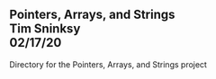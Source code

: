 Pointers, Arrays, and Strings\
Tim Sninksy\
02/17/20
---
Directory for the Pointers, Arrays, and Strings project
